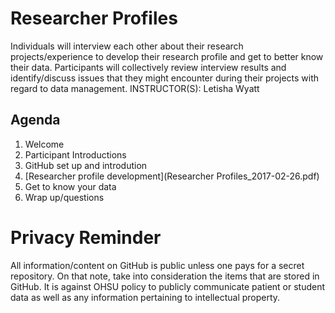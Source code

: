 # Researcher Profiles

Individuals will interview each other about their research projects/experience to develop their research profile and get to better know their data. Participants will collectively review interview results and identify/discuss issues that they might encounter during their projects with regard to data management. INSTRUCTOR(S): Letisha Wyatt

## Agenda

1.	Welcome
2.	Participant Introductions
3.	GitHub set up and introdution 
4.	[Researcher profile development](Researcher Profiles_2017-02-26.pdf)
5.	Get to know your data
6.	Wrap up/questions

# Privacy Reminder
All information/content on GitHub is public unless one pays for a secret repository. On that note, take into consideration the items that are stored in GitHub. It is against OHSU policy to publicly communicate patient or student data as well as any information pertaining to intellectual property.

